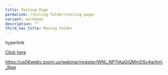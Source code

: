 ```yaml
---
title: Testing Page
permalink: /testing-folder/testing-page/
variant: markdown
description: ""
third_nav_title: Moving Folder
---
```

<p>hyperlink</p>

<a target="_blank" href="https://us06webv.zoom.us/webinar/register/WN\_NP7tAaGjQMmDSv4wXm\_9pw">Click here</a>

https://us06webv.zoom.us/webinar/register/WN\_NP7tAaGjQMmDSv4wXm\_9pw